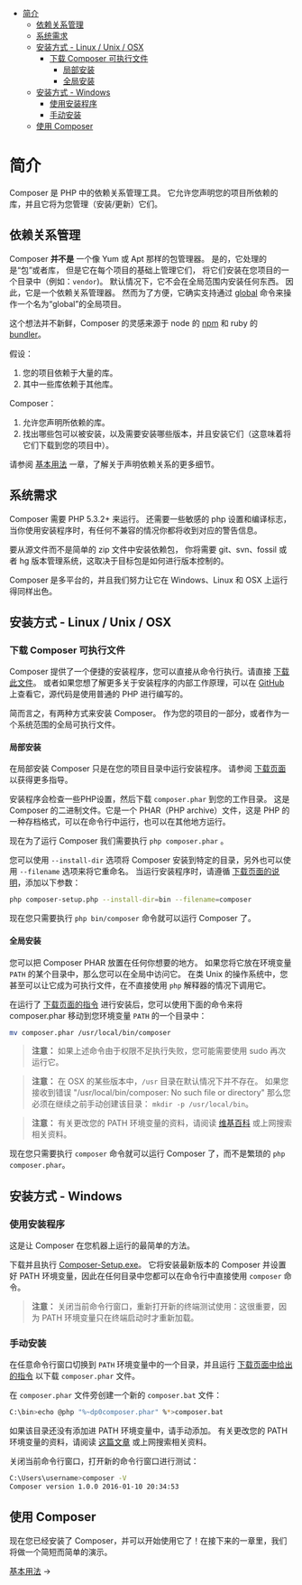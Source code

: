- [简介](#%E7%AE%80%E4%BB%8B)
    - [依赖关系管理](#%E4%BE%9D%E8%B5%96%E5%85%B3%E7%B3%BB%E7%AE%A1%E7%90%86)
    - [系统需求](#%E7%B3%BB%E7%BB%9F%E9%9C%80%E6%B1%82)
    - [安装方式 - Linux / Unix / OSX](#%E5%AE%89%E8%A3%85%E6%96%B9%E5%BC%8F---linux-unix-osx)
        - [下载 Composer 可执行文件](#%E4%B8%8B%E8%BD%BD-composer-%E5%8F%AF%E6%89%A7%E8%A1%8C%E6%96%87%E4%BB%B6)
            - [局部安装](#%E5%B1%80%E9%83%A8%E5%AE%89%E8%A3%85)
            - [全局安装](#%E5%85%A8%E5%B1%80%E5%AE%89%E8%A3%85)
    - [安装方式 - Windows](#%E5%AE%89%E8%A3%85%E6%96%B9%E5%BC%8F---windows)
        - [使用安装程序](#%E4%BD%BF%E7%94%A8%E5%AE%89%E8%A3%85%E7%A8%8B%E5%BA%8F)
        - [手动安装](#%E6%89%8B%E5%8A%A8%E5%AE%89%E8%A3%85)
    - [使用 Composer](#%E4%BD%BF%E7%94%A8-composer)

# 简介

Composer 是 PHP 中的依赖关系管理工具。
它允许您声明您的项目所依赖的库，并且它将为您管理（安装/更新）它们。

## 依赖关系管理

Composer **并不是** 一个像 Yum 或 Apt 那样的包管理器。
是的，它处理的是“包”或者库，
但是它在每个项目的基础上管理它们，
将它们安装在您项目的一个目录中（例如：`vendor`)。
默认情况下，它不会在全局范围内安装任何东西。
因此，它是一个依赖关系管理器。
然而为了方便，它确实支持通过 [global](03-cli.md#global) 命令来操作一个名为“global”的全局项目。

这个想法并不新鲜，Composer 的灵感来源于 node 的 [npm](https://www.npmjs.com/) 和 ruby 的 [bundler](https://bundler.io/)。

假设：

1. 您的项目依赖于大量的库。
2. 其中一些库依赖于其他库。

Composer：

1. 允许您声明所依赖的库。
2. 找出哪些包可以被安装，以及需要安装哪些版本，并且安装它们（这意味着将它们下载到您的项目中）。

请参阅 [基本用法](01-basic-usage.md) 一章，了解关于声明依赖关系的更多细节。

## 系统需求

Composer 需要 PHP 5.3.2+ 来运行。
还需要一些敏感的 php 设置和编译标志，
当你使用安装程序时，有任何不兼容的情况你都将收到对应的警告信息。

要从源文件而不是简单的 zip 文件中安装依赖包，
你将需要 git、svn、fossil 或者 hg 版本管理系统，这取决于目标包是如何进行版本控制的。

Composer 是多平台的，并且我们努力让它在 Windows、Linux 和 OSX 上运行得同样出色。

## 安装方式 - Linux / Unix / OSX

### 下载 Composer 可执行文件

Composer 提供了一个便捷的安装程序，您可以直接从命令行执行。请直接 [下载此文件](https://getcomposer.org/installer)。
或者如果您想了解更多关于安装程序的内部工作原理，可以在 [GitHub](https://github.com/composer/getcomposer.org/blob/master/web/installer) 上查看它，源代码是使用普通的 PHP 进行编写的。

简而言之，有两种方式来安装 Composer。
作为您的项目的一部分，或者作为一个系统范围的全局可执行文件。

#### 局部安装

在局部安装 Composer 只是在您的项目目录中运行安装程序。
请参阅 [下载页面](https://getcomposer.org/download/) 以获得更多指导。


安装程序会检查一些PHP设置，然后下载 `composer.phar` 到您的工作目录。
这是 Composer 的二进制文件。它是一个 PHAR（PHP archive）文件，这是 PHP 的一种存档格式，可以在命令行中运行，也可以在其他地方运行。

现在为了运行 Composer 我们需要执行 `php composer.phar` 。

您可以使用 `--install-dir` 选项将 Composer 安装到特定的目录，另外也可以使用 `--filename` 选项来将它重命名。
当运行安装程序时，请遵循 [下载页面的说明](https://getcomposer.org/download/)，添加以下参数：

```sh
php composer-setup.php --install-dir=bin --filename=composer
```

现在您只需要执行 `php bin/composer` 命令就可以运行 Composer 了。

#### 全局安装

您可以把 Composer PHAR 放置在任何你想要的地方。
如果您将它放在环境变量 `PATH` 的某个目录中，那么您可以在全局中访问它。
在类 Unix 的操作系统中，您甚至可以让它成为可执行文件，在不直接使用 `php` 解释器的情况下调用它。

在运行了 [下载页面的指令](https://getcomposer.org/download/) 进行安装后，您可以使用下面的命令来将 composer.phar 移动到您环境变量 `PATH` 的一个目录中：

```sh
mv composer.phar /usr/local/bin/composer
```

> **注意：** 如果上述命令由于权限不足执行失败，您可能需要使用 sudo 再次运行它。

> **注意：** 在 OSX 的某些版本中，`/usr` 目录在默认情况下并不存在。
> 如果您接收到错误 "/usr/local/bin/composer: No such file or directory"
> 那么您必须在继续之前手动创建该目录：
> `mkdir -p /usr/local/bin`。

> **注意：** 有关更改您的 PATH 环境变量的资料，请阅读 [维基百科](https://en.wikipedia.org/wiki/PATH_(variable)) 或上网搜索相关资料。

现在您只需要执行 `composer` 命令就可以运行 Composer 了，而不是繁琐的 `php composer.phar`。

## 安装方式 - Windows

### 使用安装程序

这是让 Composer 在您机器上运行的最简单的方法。

下载并且执行 [Composer-Setup.exe](https://getcomposer.org/Composer-Setup.exe)。
它将安装最新版本的 Composer 并设置好 PATH 环境变量，因此在任何目录中您都可以在命令行中直接使用 `composer` 命令。

> **注意：** 关闭当前命令行窗口，重新打开新的终端测试使用：这很重要，因为 PATH 环境变量只在终端启动时才重新加载。

### 手动安装

在任意命令行窗口切换到 `PATH` 环境变量中的一个目录，并且运行 [下载页面中给出的指令](https://getcomposer.org/download/) 以下载 `composer.phar` 文件。

在 `composer.phar` 文件旁创建一个新的 `composer.bat` 文件：

```sh
C:\bin>echo @php "%~dp0composer.phar" %*>composer.bat
```

如果该目录还没有添加进 PATH 环境变量中，请手动添加。
有关更改您的 PATH 环境变量的资料，请阅读 [这篇文章](https://www.computerhope.com/issues/ch000549.htm) 或上网搜索相关资料。

关闭当前命令行窗口，打开新的命令行窗口进行测试：

```sh
C:\Users\username>composer -V
Composer version 1.0.0 2016-01-10 20:34:53
```

## 使用 Composer

现在您已经安装了 Composer，并可以开始使用它了！在接下来的一章里，我们将做一个简短而简单的演示。

[基本用法](01-basic-usage.md) &rarr;
